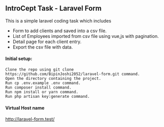 ## IntroCept Task - Laravel Form

This is a simple laravel coding task which includes
- Form to add clients and saved into a csv file.
- List of Employees imported from csv file using vue,js with pagination.
- Detail page for each client entry.
- Export the csv file with data.

#### Initial setup:

    Clone the repo using git clone https://github.com/BipinJoshi2052/laravel-form.git command.
    Open the directory containing the project.
    Run cp .env.example .env command.
    Run composer install command.
    Run npm install or yarn command.
    Run php artisan key:generate command.
   
#### Virtual Host name

http://laravel-form.test/



